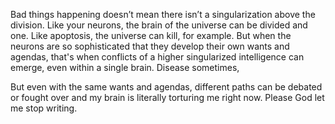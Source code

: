 Bad things happening doesn’t mean there isn’t a singularization above the division. Like your neurons, the brain of the universe can be divided and one. Like apoptosis, the universe can kill, for example. But when the neurons are so sophisticated that they develop their own wants and agendas, that's when conflicts of a higher singularized intelligence can emerge, even within a single brain. Disease sometimes, 

But even with the same wants and agendas, different paths can be debated or fought over and my brain is literally torturing me right now. Please God let me stop writing.
